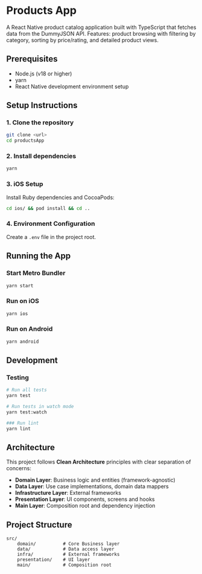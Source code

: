 # Products App

A React Native product catalog application built with TypeScript that fetches data from the DummyJSON API. Features: product browsing with filtering by category, sorting by price/rating, and detailed product views.

## Prerequisites

- Node.js (v18 or higher)
- yarn
- React Native development environment setup

## Setup Instructions

### 1. Clone the repository

```bash
git clone <url>
cd productsApp
```

### 2. Install dependencies

```bash
yarn
```

### 3. iOS Setup

Install Ruby dependencies and CocoaPods:

```bash
cd ios/ && pod install && cd ..
```

### 4. Environment Configuration

Create a `.env` file in the project root.

## Running the App

### Start Metro Bundler

```bash
yarn start
```

### Run on iOS

```bash
yarn ios
```

### Run on Android

```bash
yarn android
```

## Development

### Testing

```bash
# Run all tests
yarn test

# Run tests in watch mode
yarn test:watch

### Run lint
yarn lint
```

## Architecture

This project follows **Clean Architecture** principles with clear separation of concerns:

- **Domain Layer**: Business logic and entities (framework-agnostic)
- **Data Layer**: Use case implementations, domain data mappers
- **Infrastructure Layer**: External frameworks
- **Presentation Layer**: UI components, screens and hooks
- **Main Layer**: Composition root and dependency injection

## Project Structure

```
src/
    domain/          # Core Business layer
    data/            # Data access layer
    infra/           # External frameworks
    presentation/    # UI layer
    main/            # Composition root
```
